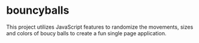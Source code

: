 # bouncyballs

This project utilizes JavaScript features to randomize the movements, sizes and colors of boucy balls to create a fun single page application.
